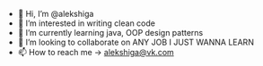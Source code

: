 - 👋 Hi, I’m @alekshiga
- 👀 I’m interested in writing clean code
- 🌱 I’m currently learning java, OOP design patterns
- 💞️ I’m looking to collaborate on ANY JOB I JUST WANNA LEARN
- 📫 How to reach me -> alekshiga@vk.com
